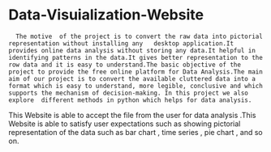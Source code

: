 # Data-Visuialization-Website
      The motive  of the project is to convert the raw data into pictorial representation without installing any   desktop application.It provides online data analysis without storing any data.It helpful in identifying patterns in the data.It gives better representation to the row data and it is easy to understand.The basic objective of the project to provide the free online platform for Data Analysis.The main aim of our project is to convert the available cluttered data into a format which is easy to understand, more legible, conclusive and which supports the mechanism of decision-making. In this project we also explore  different methods in python which helps for data analysis.
This Website is able to accept the file from the user  for data analysis .This Website is able to satisfy user expectations such as showing pictorial representation of the data such as bar chart , time series , pie chart , and so on.
